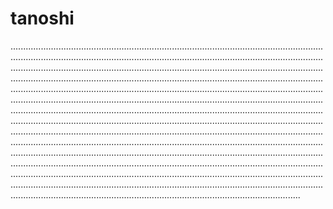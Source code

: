 # tanoshi
...........................................................................................................................................................................................................................................................................................................................................................................................................................................................................................................................................................................................................................................................................................................................................................................................................................................................................................................................................................................................................................................................................................................................................................................................................................................................................................................................................................................................................................................................................................................................................................................................................................................................................................................................................................................................................................................................................................................................